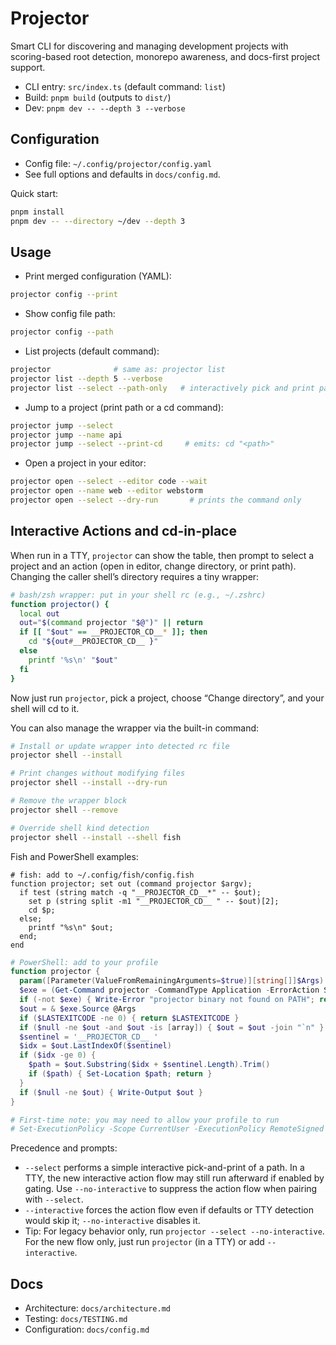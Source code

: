 # Projector

Smart CLI for discovering and managing development projects with scoring-based root detection, monorepo awareness, and docs-first project support.

- CLI entry: `src/index.ts` (default command: `list`)
- Build: `pnpm build` (outputs to `dist/`)
- Dev: `pnpm dev -- --depth 3 --verbose`

## Configuration
- Config file: `~/.config/projector/config.yaml`
- See full options and defaults in `docs/config.md`.

Quick start:
```sh
pnpm install
pnpm dev -- --directory ~/dev --depth 3
```

## Usage
- Print merged configuration (YAML):
```sh
projector config --print
```

- Show config file path:
```sh
projector config --path
```

- List projects (default command):
```sh
projector              # same as: projector list
projector list --depth 5 --verbose
projector list --select --path-only   # interactively pick and print path
```

- Jump to a project (print path or a cd command):
```sh
projector jump --select
projector jump --name api
projector jump --select --print-cd     # emits: cd "<path>"
```

- Open a project in your editor:
```sh
projector open --select --editor code --wait
projector open --name web --editor webstorm
projector open --select --dry-run       # prints the command only
```

## Interactive Actions and cd-in-place
When run in a TTY, `projector` can show the table, then prompt to select a project and an action (open in editor, change directory, or print path). Changing the caller shell’s directory requires a tiny wrapper:

```sh
# bash/zsh wrapper: put in your shell rc (e.g., ~/.zshrc)
function projector() {
  local out
  out="$(command projector "$@")" || return
  if [[ "$out" == __PROJECTOR_CD__* ]]; then
    cd "${out#__PROJECTOR_CD__ }"
  else
    printf '%s\n' "$out"
  fi
}
```

Now just run `projector`, pick a project, choose “Change directory”, and your shell will cd to it.

You can also manage the wrapper via the built-in command:

```sh
# Install or update wrapper into detected rc file
projector shell --install

# Print changes without modifying files
projector shell --install --dry-run

# Remove the wrapper block
projector shell --remove

# Override shell kind detection
projector shell --install --shell fish
```

Fish and PowerShell examples:

```fish
# fish: add to ~/.config/fish/config.fish
function projector; set out (command projector $argv);
  if test (string match -q "__PROJECTOR_CD__*" -- $out);
    set p (string split -m1 "__PROJECTOR_CD__ " -- $out)[2];
    cd $p;
  else;
    printf "%s\n" $out;
  end;
end
```

```powershell
# PowerShell: add to your profile
function projector {
  param([Parameter(ValueFromRemainingArguments=$true)][string[]]$Args)
  $exe = (Get-Command projector -CommandType Application -ErrorAction SilentlyContinue)
  if (-not $exe) { Write-Error "projector binary not found on PATH"; return }
  $out = & $exe.Source @Args
  if ($LASTEXITCODE -ne 0) { return $LASTEXITCODE }
  if ($null -ne $out -and $out -is [array]) { $out = $out -join "`n" }
  $sentinel = '__PROJECTOR_CD__ '
  $idx = $out.LastIndexOf($sentinel)
  if ($idx -ge 0) {
    $path = $out.Substring($idx + $sentinel.Length).Trim()
    if ($path) { Set-Location $path; return }
  }
  if ($null -ne $out) { Write-Output $out }
}

# First-time note: you may need to allow your profile to run
# Set-ExecutionPolicy -Scope CurrentUser -ExecutionPolicy RemoteSigned
```

Precedence and prompts:
- `--select` performs a simple interactive pick-and-print of a path. In a TTY, the new interactive action flow may still run afterward if enabled by gating. Use `--no-interactive` to suppress the action flow when pairing with `--select`.
- `--interactive` forces the action flow even if defaults or TTY detection would skip it; `--no-interactive` disables it.
- Tip: For legacy behavior only, run `projector --select --no-interactive`. For the new flow only, just run `projector` (in a TTY) or add `--interactive`.

## Docs
- Architecture: `docs/architecture.md`
- Testing: `docs/TESTING.md`
- Configuration: `docs/config.md`
